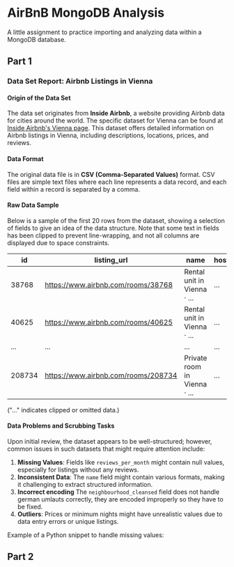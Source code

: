 # AirBnB MongoDB Analysis

A little assignment to practice importing and analyzing data within a MongoDB database.


## Part 1

### Data Set Report: Airbnb Listings in Vienna

#### Origin of the Data Set

The data set originates from **Inside Airbnb**, a website providing Airbnb data for cities around the world. The specific dataset for Vienna can be found at [Inside Airbnb's Vienna page](https://insideairbnb.com/get-the-data/). This dataset offers detailed information on Airbnb listings in Vienna, including descriptions, locations, prices, and reviews.

#### Data Format

The original data file is in **CSV (Comma-Separated Values)** format. CSV files are simple text files where each line represents a data record, and each field within a record is separated by a comma.

#### Raw Data Sample

Below is a sample of the first 20 rows from the dataset, showing a selection of fields to give an idea of the data structure. Note that some text in fields has been clipped to prevent line-wrapping, and not all columns are displayed due to space constraints.


| id     | listing_url                         | name                         | host_id | host_name | neighbourhood | latitude | longitude | room_type       | price | minimum_nights | number_of_reviews | last_review | reviews_per_month |
| ------ | ----------------------------------- | ---------------------------- | ------- | --------- | ------------- | -------- | --------- | --------------- | ----- | -------------- | ----------------- | ----------- | ----------------- |
| 38768  | https://www.airbnb.com/rooms/38768  | Rental unit in Vienna · ...  | ...     | ...       | ...           | ...      | ...       | Entire home/apt | ...   | ...            | ...               | ...         | ...               |
| 40625  | https://www.airbnb.com/rooms/40625  | Rental unit in Vienna · ...  | ...     | ...       | ...           | ...      | ...       | Entire home/apt | ...   | ...            | ...               | ...         | ...               |
| ...    | ...                                 | ...                          | ...     | ...       | ...           | ...      | ...       | ...             | ...   | ...            | ...               | ...         | ...               |
| 208734 | https://www.airbnb.com/rooms/208734 | Private room in Vienna · ... | ...     | ...       | ...           | ...      | ...       | Private room    | ...   | ...            | ...               | ...         | ...               |

("..." indicates clipped or omitted data.)

#### Data Problems and Scrubbing Tasks

Upon initial review, the dataset appears to be well-structured; however, common issues in such datasets that might require attention include:

1. **Missing Values**: Fields like `reviews_per_month` might contain null values, especially for listings without any reviews.
2. **Inconsistent Data**: The `name` field might contain various formats, making it challenging to extract structured information.
3. **Incorrect encoding** The `neighbourhood_cleansed` field does not handle german umlauts correctly, they are encoded improperly so they have to be fixed.
4. **Outliers**: Prices or minimum nights might have unrealistic values due to data entry errors or unique listings.

Example of a Python snippet to handle missing values:


## Part 2